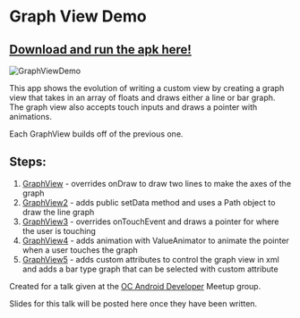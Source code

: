 # Graph View Demo 

## [Download and run the apk here!](../master/Graph%20View%20Demo.apk?raw=true)

![GraphViewDemo](../master/GraphViewDemo.gif "GraphView demo animation")

This app shows the evolution of writing a custom view by creating a graph view that takes in an array of floats and draws either a line or bar graph. The graph view also accepts touch inputs and draws a pointer with animations.

Each GraphView builds off of the previous one. 

## Steps:
1. [GraphView](../master/app/src/main/java/com/redkb/graphviewdemo/GraphView.java) - overrides onDraw to draw two lines to make the axes of the graph
2. [GraphView2](../master/app/src/main/java/com/redkb/graphviewdemo/GraphView2.java) - adds public setData method and uses a Path object to draw the line graph
3. [GraphView3](../master/app/src/main/java/com/redkb/graphviewdemo/GraphView3.java) - overrides onTouchEvent and draws a pointer for where the user is touching
4. [GraphView4](../master/app/src/main/java/com/redkb/graphviewdemo/GraphView4.java) - adds animation with ValueAnimator to animate the pointer when a user touches the graph
5. [GraphView5](../master/app/src/main/java/com/redkb/graphviewdemo/GraphView5.java) - adds custom attributes to control the graph view in xml and adds a bar type graph that can be selected with custom attribute



Created for a talk given at the [OC Android Developer](https://www.meetup.com/OC-Android-Developers/) Meetup group.

Slides for this talk will be posted here once they have been written.
